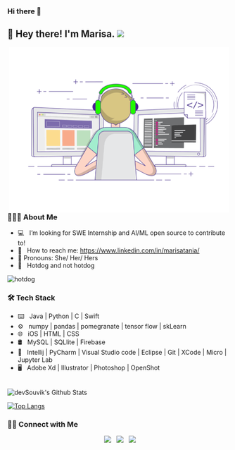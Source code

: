 ### Hi there 👋
<h2> 👋 Hey there! I'm Marisa. <img src="https://github.com/souvikguria98/souvikguria98/blob/master/Hi.gif" width="25"></h2>
<img align="right" alt="GIF" src="https://raw.githubusercontent.com/devSouvik/devSouvik/master/gif3.gif" width="500"/>

<h3> 👩🏻‍💻 About Me </h3>

- 💻 &nbsp; I’m looking for SWE Internship and AI/ML open source to contribute to!
- 💬 &nbsp; How to reach me: https://www.linkedin.com/in/marisatania/
- 🦄 Pronouns: She/ Her/ Hers
- 🌭 &nbsp; Hotdog and not hotdog

![hotdog](https://user-images.githubusercontent.com/60201466/113470898-9fb72e00-940d-11eb-99f1-8ae83044a2aa.gif)


<h3>🛠 Tech Stack</h3>

- ⌨️ &nbsp; Java | Python | C | Swift  
- ⚙️ &nbsp; numpy | pandas | pomegranate | tensor flow | skLearn
- 🌐 &nbsp; iOS | HTML | CSS 
- 🛢 &nbsp; MySQL | SQLlite | Firebase
- 🔧 &nbsp; Intellij | PyCharm | Visual Studio code | Eclipse | Git | XCode | Micro | Jupyter Lab
- 🖥 &nbsp; Adobe Xd | Illustrator | Photoshop | OpenShot

<br>

<img align="center" src="https://github-readme-stats.vercel.app/api?username=devSouvik&include_all_commits=true&count_private=true&show_icons=true&line_height=20&title_color=7A7ADB&icon_color=2234AE&text_color=D3D3D3&bg_color=0,000000,130F40" alt="devSouvik's Github Stats">

</br>

[![Top Langs](https://github-readme-stats.vercel.app/api/top-langs/?username=devSouvik&layout=compact&text_color=daf7dc&bg_color=151515)](https://github.com/devSouvik/github-readme-stats)


<h3> 🤝🏻 Connect with Me </h3>

<p align="center">
&nbsp; <a href="https://www.linkedin.com/in/marisatania/" target="_blank" rel="noopener noreferrer"><img src="https://img.icons8.com/plasticine/100/000000/linkedin.png" width="50" /></a>
&nbsp; <a href="https://www.instagram.com/marisatania/" target="_blank" rel="noopener noreferrer"><img src="https://img.icons8.com/plasticine/100/000000/instagram-new.png" width="50" /></a>  
&nbsp; <a href="mailto:mt.marisatania@gmail.com" target="_blank" rel="noopener noreferrer"><img src="https://img.icons8.com/plasticine/100/000000/gmail.png"  width="50" /></a>
</p>

